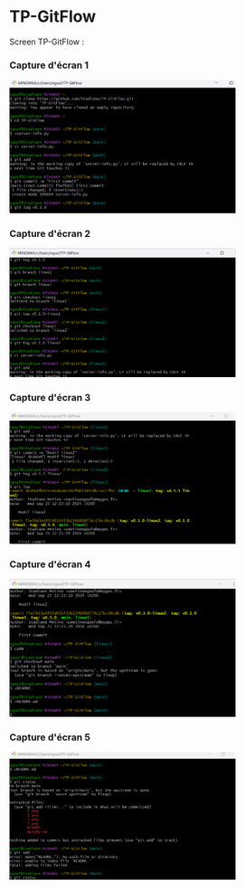 # TP-GitFlow

Screen TP-GitFlow :

### Capture d'écran 1
<img src="1.png" alt="Image 1" width="400"/>

### Capture d'écran 2
<img src="2.png" alt="Image 2" width="400"/>

### Capture d'écran 3
<img src="3.png" alt="Image 3" width="400"/>

### Capture d'écran 4
<img src="4.png" alt="Image 4" width="400"/>

### Capture d'écran 5
<img src="5.png" alt="Image 5" width="400"/>